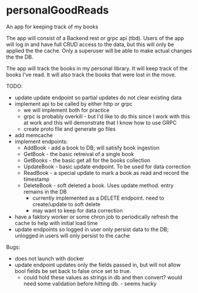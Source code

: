 # personalGoodReads
An app for keeping track of my books

The app will consist of a Backend rest or grpc api (tbd).
Users of the app will log in and have full CRUD access to the data, but this will only be applied the the cache. Only a superuser will be able to make actual changes the the DB.

The app will track the books in my personal library. It will keep track of the books I've read. It will also track the books that were lost in the move. 

TODO:
- update update endpoint so partial updates do not clear existing data
- implement api to be called by either http or grpc
    - we will implement both for practice
    - grpc is probably overkill - but I'd like to do this since I work with this at work and this will demonstrate that I know how to use GRPC
    - create proto file and generate go files
- add memcache
- implement endpoints:
    - AddBook - add a book to DB; will satisfy book ingestion
    - GetBook - the basic retreival of a single book
    - GetBooks - the basic get all for the books collection
    - UpdateBook - basic update endpoint. To be used for data correction
    - ReadBook - a special update to mark a book as read and record the timestamp
    - DeleteBook - soft deleted a book. Uses update method. entry remains in the DB
        - currently implemented as a DELETE endpoint. need to create/update to soft delete
        - may want to keep for data correction
- have a faktory worker or some chron job to periodically refresh the cache to help with initial load time
- update endpoints so logged in user only persist data to the DB; unlogged in users will only persist to the cache

Bugs:
- does not launch with docker
- update endpoint updates only the fields passed in, but will not allow bool fields be set back to false once set to true.
    - could hold these values as strings in db and then convert? would need some validation before hitting db. - seems hacky
